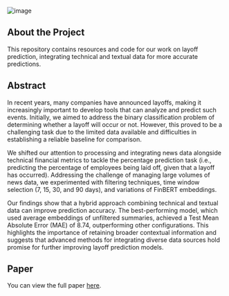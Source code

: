 ![image](https://github.com/user-attachments/assets/db6e81da-9f89-4ec3-b792-ee58894b95e8)

## About the Project
This repository contains resources and code for our work on layoff prediction, integrating technical and textual data for more accurate predictions.

## Abstract
In recent years, many companies have announced layoffs, making it increasingly important to develop tools that can analyze and predict such events. Initially, we aimed to address the binary classification problem of determining whether a layoff will occur or not. However, this proved to be a challenging task due to the limited data available and difficulties in establishing a reliable baseline for comparison.

We shifted our attention to processing and integrating news data alongside technical financial metrics to tackle the percentage prediction task (i.e., predicting the percentage of employees being laid off, given that a layoff has occurred). Addressing the challenge of managing large volumes of news data, we experimented with filtering techniques, time window selection (7, 15, 30, and 90 days), and variations of FinBERT embeddings.

Our findings show that a hybrid approach combining technical and textual data can improve prediction accuracy. The best-performing model, which used average embeddings of unfiltered summaries, achieved a Test Mean Absolute Error (MAE) of 8.74, outperforming other configurations. This highlights the importance of retaining broader contextual information and suggests that advanced methods for integrating diverse data sources hold promise for further improving layoff prediction models.

## Paper
You can view the full paper [here](ProjectPaper.pdf).
